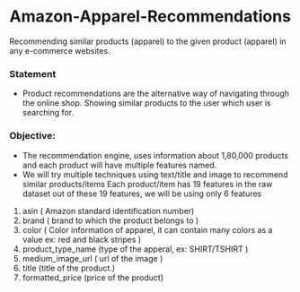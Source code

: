 # Amazon-Apparel-Recommendations


Recommending similar products (apparel) to the given product (apparel) in any e-commerce websites.

### Statement
 * Product recommendations are the alternative way of navigating through the online shop. Showing similar products to the user which user is searching for.
### Objective:
 * The recommendation engine, uses information about 1,80,000 products and each product will have multiple features named.
 * We will try multiple techniques using text/title and image to recommend similar products/items
Each product/item has 19 features in the raw dataset out of these 19 features, we will be using only 6 features

1. asin ( Amazon standard identification number)
2. brand ( brand to which the product belongs to )
3. color ( Color information of apparel, it can contain many colors as a value ex: red and black stripes )
4. product_type_name (type of the apperal, ex: SHIRT/TSHIRT )
5. medium_image_url ( url of the image )
6. title (title of the product.)
7. formatted_price (price of the product)
